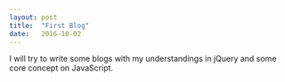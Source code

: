 ```yaml
---
layout: post
title:  "First Blog"
date:   2016-10-02 
---
```

I will try to write some blogs with my understandings in jQuery and some core concept on JavaScript.

